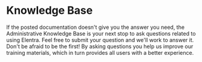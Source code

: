 # Knowledge Base

If the posted documentation doesn't give you the answer you need, the Administrative Knowledge Base is your next stop to ask questions related to using Elentra. Feel free to submit your question and we'll work to answer it.  Don't be afraid to be the first!  By asking questions you help us improve our training materials, which in turn provides all users with a better experience.
